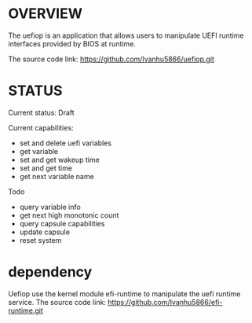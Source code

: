# OVERVIEW

The uefiop is an application that allows users to manipulate UEFI runtime interfaces provided by BIOS at runtime.

The source code link:
https://github.com/Ivanhu5866/uefiop.git

# STATUS 

Current status: Draft

Current capabilities:
* set and delete uefi variables
* get variable
* set and get wakeup time
* set and get time
* get next variable name

Todo
* query variable info
* get next high monotonic count
* query capsule capabilities
* update capsule
* reset system

# dependency

Uefiop use the kernel module efi-runtime to manipulate the uefi runtime service.
The source code link:
https://github.com/Ivanhu5866/efi-runtime.git
